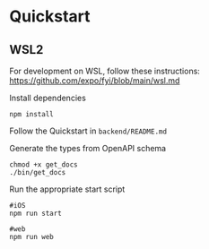 # Quickstart

## WSL2
For development on WSL, follow these instructions: https://github.com/expo/fyi/blob/main/wsl.md

Install dependencies
```
npm install
```
Follow the Quickstart in `backend/README.md`

Generate the types from OpenAPI schema
```
chmod +x get_docs
./bin/get_docs
```

Run the appropriate start script
```
#iOS
npm run start

#web
npm run web
```
